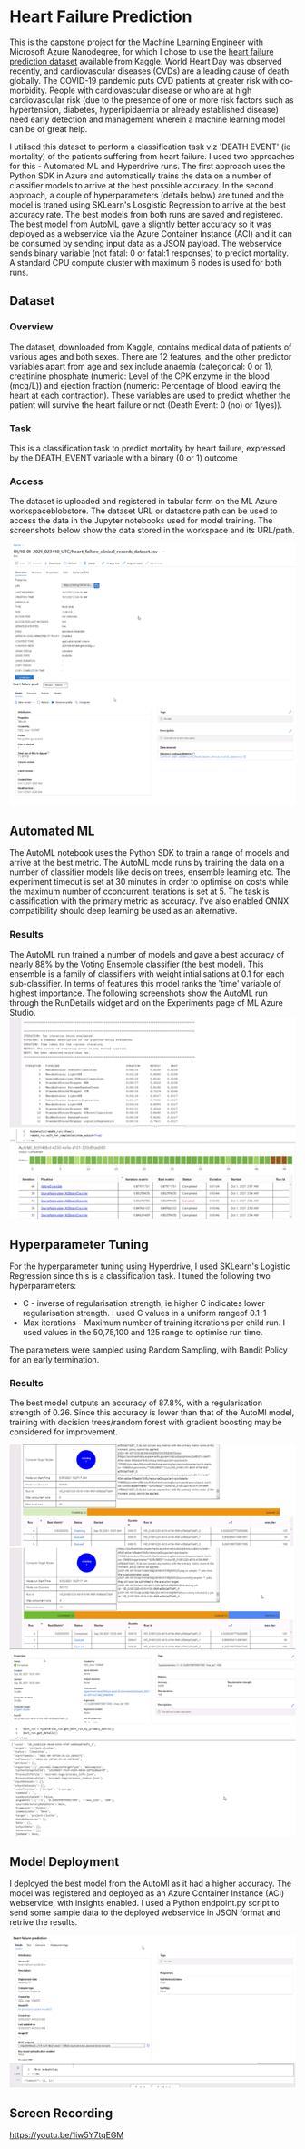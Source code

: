 # Heart Failure Prediction

This is the capstone project for the Machine Learning Engineer with Microsoft Azure Nanodegree, for which I chose to use the [heart failure prediction dataset](https://www.kaggle.com/andrewmvd/heart-failure-clinical-data) available from Kaggle. World Heart Day was observed recently, and cardiovascular diseases (CVDs) are a leading cause of death globally. The COVID-19 pandemic puts CVD patients at greater risk with co-morbidity. People with cardiovascular disease or who are at high cardiovascular risk (due to the presence of one or more risk factors such as hypertension, diabetes, hyperlipidaemia or already established disease) need early detection and management wherein a machine learning model can be of great help.

I utilised this dataset to perform a classification task viz 'DEATH EVENT' (ie mortality) of the patients suffering from heart failure. I used two approaches for this - Automated ML and Hyperdrive runs. The first approach uses the Python SDK in Azure and automatically trains the data on a number of classifier models to arrive at the best possible accuracy. In the second approach, a couple of hyperparameters (details below) are tuned and the model is traned using SKLearn's Losgistic Regression to arrive at the best accuracy rate. The best models from both runs are saved and registered. The best model from AutoML gave a slightly better accuracy so it was deployed as a webservice via the Azure Container Instance (ACI) and it can be consumed by sending input data as a JSON payload. The webservice sends binary variable (not fatal: 0 or fatal:1 responses) to predict mortality. A standard CPU compute cluster with maximum 6 nodes is used for both runs.

## Dataset

### Overview
The dataset, downloaded from Kaggle, contains medical data of patients of various ages and both sexes. There are 12 features, and the other predictor variables apart from age and sex include anaemia (categorical: 0 or 1), creatinine phosphate (numeric: Level of the CPK enzyme in the blood (mcg/L)) and ejection fraction (numeric: Percentage of blood leaving the heart at each contraction). These variables are used to predict whether the patient will survive the heart failure or not (Death Event: 0 (no) or 1(yes)).


### Task
This is a classification task to predict mortality by heart failure, expressed by the DEATH_EVENT variable with a binary (0 or 1) outcome

### Access
The dataset is uploaded and registered in tabular form on the ML Azure workspaceblobstore. The dataset URL or datastore path can be used to access the data in the Jupyter notebooks used for model training. The screenshots below show the data stored in the workspace and its URL/path.

![data](https://github.com/sukanto-m/mlazure-capstone/blob/main/Screenshots/Screenshot%202021-10-01%20at%208.16.49%20AM.png)
![data](https://github.com/sukanto-m/mlazure-capstone/blob/main/Screenshots/Screenshot%202021-10-01%20at%208.18.01%20AM.png)


## Automated ML
The AutoML notebook uses the Python SDK to train a range of models and arrive at the best metric. The AutoML mode runs by training the data on a number of classifier models like decision trees, ensemble learning etc. The experiment timeout is set at 30 minutes in order to optimise on costs while the maximum number of cconcurrent iterations is set at 5. The task is classification with the primary metric as accuracy. I've also enabled ONNX compatibility should deep learning
be used as an alternative.
### Results
The AutoML run trained a number of models and gave a best accuracy of nearly 88% by the Voting Ensemble classifier (the best model). This ensemble is a family of classifiers with weight intialisations at 0.1 for each sub-classifier. In terms of features this model ranks the 'time' variable of highest importance. The following screenshots show the AutoML run through the RunDetails widget and on the Experiments page of ML Azure Studio. 
![automl](https://github.com/sukanto-m/mlazure-capstone/blob/main/Screenshots/Screenshot%202021-10-01%20at%208.23.05%20AM.png)
![automl](https://github.com/sukanto-m/mlazure-capstone/blob/main/Screenshots/Screenshot%202021-10-01%20at%209.22.31%20AM.png)


## Hyperparameter Tuning
For the hyperparameter tuning using Hyperdrive, I used SKLearn's Logistic Regression since this is a classification task. I tuned the following 
two hyperparameters:

* C - inverse of regularisation strength, ie higher C indicates lower regularisation strength. I used C values in a uniform rangeof 0.1-1
* Max iterations - Maximum number of training iterations per child run. I used values in the 50,75,100 and 125 range to optimise run time.

The parameters were sampled using Random Sampling, with Bandit Policy for an early termination.

### Results
The best model outputs an accuracy of 87.8%, with a regularisation strength of 0.26. Since this accuracy is lower than that of the AutoMl model, training 
with decision trees/random forest with gradient boosting may be considered for improvement.

![hyper](https://github.com/sukanto-m/mlazure-capstone/blob/main/Capstone_Screenshots/Screenshot%202021-09-30%20at%204.04.29%20PM.png)
![hyper](https://github.com/sukanto-m/mlazure-capstone/blob/main/Capstone_Screenshots/Screenshot%202021-09-30%20at%204.04.40%20PM.png)
![hyper](https://github.com/sukanto-m/mlazure-capstone/blob/main/Capstone_Screenshots/Screenshot%202021-09-30%20at%204.14.04%20PM.png)
![hyper](https://github.com/sukanto-m/mlazure-capstone/blob/main/Capstone_Screenshots/Screenshot%202021-09-30%20at%204.21.16%20PM.png)


## Model Deployment
I deployed the best model from the AutoMl as it had a higher accuracy. The model was registered and deployed as an Azure Container Instance (ACI) webservice, with insights enabled. I used a Python endpoint.py script to send some sample data to the deployed webservice in JSON format and retrive the results.

![model](https://github.com/sukanto-m/mlazure-capstone/blob/main/Capstone_Screenshots/Screenshot%202021-09-30%20at%2010.29.10%20AM.png)
![model](https://github.com/sukanto-m/mlazure-capstone/blob/main/Capstone_Screenshots/Screenshot%202021-09-30%20at%2010.28.59%20AM.png)


## Screen Recording
https://youtu.be/1iw5Y7tqEGM
